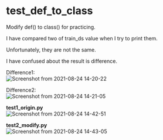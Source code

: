 # test_def_to_class

Modify def() to class() for practicing.

I have compared two of train_ds value when I try to print them.    

Unfortunately, they are not the same.    

I have confused about the result is difference.  

Difference1:   
![Screenshot from 2021-08-24 14-20-22](https://user-images.githubusercontent.com/19554347/130567717-18cb1d4f-70d4-4aee-9da1-0e59c6aee5cc.png)

Difference2:   
![Screenshot from 2021-08-24 14-21-05](https://user-images.githubusercontent.com/19554347/130567746-3882cc19-f5ce-4304-9fde-2c26f1b38f9e.png)

**test1_origin.py**   
![Screenshot from 2021-08-24 14-42-51](https://user-images.githubusercontent.com/19554347/130569296-f4a440a4-5bc7-436e-95c5-30ab5a611a66.png)

**test2_modify.py**   
![Screenshot from 2021-08-24 14-43-05](https://user-images.githubusercontent.com/19554347/130569364-56d5cd09-1e35-44e3-92f6-74f27ebca775.png)


